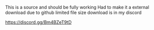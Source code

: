 This is a source and should be fully working
Had to make it a external download due to github limited file size
download is in my discord

https://discord.gg/Bm4BZeT9tD
